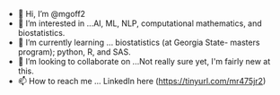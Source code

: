 - 👋 Hi, I’m @mgoff2
- 👀 I’m interested in ...AI, ML, NLP, computational mathematics, and biostatistics.
- 🌱 I’m currently learning ... biostatistics (at Georgia State- masters program); python, R, and SAS. 
- 💞️ I’m looking to collaborate on ...Not really sure yet, I'm fairly new at this. 
- 📫 How to reach me ... LinkedIn here (https://tinyurl.com/mr475jr2)

<!---
mgoff2/mgoff2 is a ✨ special ✨ repository because its `README.md` (this file) appears on your GitHub profile.
You can click the Preview link to take a look at your changes.
--->
